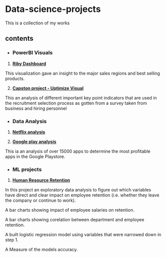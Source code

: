 # Data-science-projects
This is a collection of my works

## contents

* ### PowerBI Visuals
1. **[Riby Dashboard](https://github.com/Nifesimi23/Data-science-projects/blob/main/Data%20visualization/Riby%20Dashboard.pdf)**


 This visualization gave an insight to the major sales regions and best selling products.

2. **[Capston project - Uptimize Visual](https://github.com/Nifesimi23/Data-science-projects/blob/main/Capstone%20project%20Visuals.pdf)**

This an analysis of different important key point indicators that are used in the recruitment selection process as gotten from a survey taken from business and hiring personnel



* ### Data Analysis

1. **[Netflix analysis](https://github.com/Nifesimi23/Data-science-projects/blob/main/Netflix%20visualization.ipynb)**

2. **[Google play analysis](https://github.com/Nifesimi23/Data-science-projects/blob/main/Google_Play_Store_Analysis%20.ipynb)**

This ia an analysis of over 15000 apps to determine the most profitable apps in the Google Playstore.


* ### ML projects
1. **[Human Resource Retention](https://github.com/Nifesimi23/Data-science-projects/blob/main/Human%20Resource%20Retention.ipynb)**

In this project an exploratory data analysis to figure out which variables have direct and clear impact on employee retention (i.e. whether they leave the company or continue to work).

A bar charts showing impact of employee salaries on retention.

A bar charts showing corelation between department and employee retention.

A built logistic regression model using variables that were narrowed down in step 1.

A Measure of the models accuracy.

